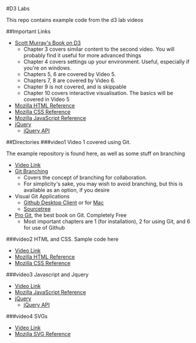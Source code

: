 #D3 Labs

This repo contains example code from the d3 lab videos

##Important Links
* [Scott Murray's Book on D3](http://chimera.labs.oreilly.com/books/1230000000345/index.html)
	- Chapter 3 covers similar content to the second video. You will probably find it useful for more advanced things
	- Chapter 4 covers settings up your environment. Useful, especially if you're on windows. 
	- Chapters 5, 6 are covered by Video 5.
	- Chapters 7, 8 are covered by Video 6. 
	- Chapter 9 is not covered, and is skippable
	- Chapter 10 covers interactive visualisation. The basics will be covered in Video 5 
* [Mozilla HTML Reference](https://developer.mozilla.org/en-US/docs/Web/HTML/Element)
* [Mozilla CSS Reference](https://developer.mozilla.org/en-US/docs/Web/CSS/Reference)
* [Mozilla JavaScript Reference](https://developer.mozilla.org/en-US/docs/Web/JavaScript/Reference)
* [jQuery](http://jquery.com/)
    - [jQuery API](http://api.jquery.com/)

##Directories
###video1
Video 1 covered using Git.

The example repository is found here, as well as some stuff on branching
* [Video Link](https://stream.nyu.edu/media/Git+and+Github/1_6l9mftht)
* [Git Branching](http://nvie.com/posts/a-successful-git-branching-model/)
    - Covers the concept of branching for collaboration. 
    - For simplicity's sake, you may wish to avoid branching, but this is available as an option, if you desire
* Visual Git Applications
    - [Github Desktop Client](https://windows.github.com/) or for [Mac](https://mac.github.com/)
    - [Sourcetree](https://www.atlassian.com/software/sourcetree)
* [Pro Git](http://git-scm.com/book/en/v2), the best book on Git. Completely Free
    - Most important chapters are 1 (for installation), 2 for using Git, and 6 for use of Github

###video2
HTML and CSS. Sample code here

* [Video Link](https://stream.nyu.edu/media/HTML+%26+CSS/1_nwr63eiq)
* [Mozilla HTML Reference](https://developer.mozilla.org/en-US/docs/Web/HTML/Element)
* [Mozilla CSS Reference](https://developer.mozilla.org/en-US/docs/Web/CSS/Reference)

###video3
Javascript and Jquery

* [Video Link](https://stream.nyu.edu/media/Javascript+%26+jQuery/1_y6erias8)
* [Mozilla JavaScript Reference](https://developer.mozilla.org/en-US/docs/Web/JavaScript/Reference)
* [jQuery](http://jquery.com/)
    - [jQuery API](http://api.jquery.com/)

###video4
SVGs

* [Video Link](https://stream.nyu.edu/media/Javascript+%26+jQuery/1_y6erias8)
* [Mozilla SVG Reference](https://developer.mozilla.org/en-US/docs/Web/SVG)
